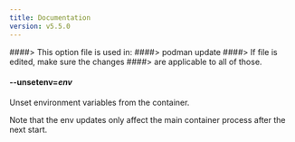 ```yaml
---
title: Documentation
version: v5.5.0
---
```


####> This option file is used in:
####>   podman update
####> If file is edited, make sure the changes
####> are applicable to all of those.
#### **--unsetenv**=*env*

Unset environment variables from the container.

Note that the env updates only affect the main container process after
the next start.
